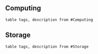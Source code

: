 ## Computing 
```dataview
table tags, description from #Computing
```
## Storage 
```dataview
table tags, description from #Storage
```